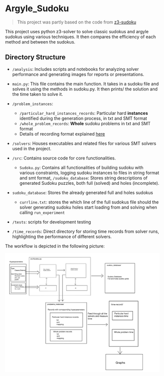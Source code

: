 # Argyle_Sudoku
> This project was partly based on the code from [z3-sudoku](https://github.com/awkwardbunny/z3-sudoku)

This project uses python z3-solver to solve classic sudokus and argyle sudokus using various techniques. It then compares the efficiency of each method and between the sudokus. 

## Directory Structure
- `/analysis`: Includes scripts and notebooks for analyzing solver performance and generating images for reports or presentations.


- `main.py`: This file contains the main function. It takes in a sudoku file and solves it using the methods in sudoku.py. It then prints/ the solution and the time taken to solve it.


- `/problem_instances`: 
  - `/particular_hard_instances_records`: Particular hard **instances** identified during the generation process, in txt and SMT format
  - `/whole_problem_records`: **Whole** sudoku problems in txt and SMT format
  - Details of recording format explained [here](./problems_instances/README.md)


- `/solvers`: Houses executables and related files for various SMT solvers used in the project.


- `/src`: Contains source code for core functionalities. 
  - `Sudoku.py`: Contains all functionalities of building sudoku with various constraints, logging sudoku instances to files in string format and smt format,  `/sudoku_database`: Stores string descriptions of generated Sudoku puzzles, both full (solved) and holes (incomplete).


- `sudoku_database`: Stores the already generated full and holes sudokus
  - `currline.txt`: stores the which line of the full sudokus file should the solver generating sudoku holes start loading from and solving when calling `run_experiment`


- `/tests`: scripts for development testing


- `/time_records`: Direct directory for storing time records from solver runs, highlighting the performance of different solvers.



 The workflow is depicted in the following picture: 

![workflow](./analysis/workflow.jpg)






